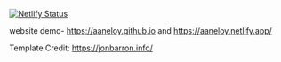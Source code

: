 [![Netlify Status](https://api.netlify.com/api/v1/badges/6605779b-730b-4775-b4cd-898ea0ab3bf5/deploy-status)](https://app.netlify.com/sites/aaneloy/deploys)


website demo- https://aaneloy.github.io and https://aaneloy.netlify.app/

Template Credit: https://jonbarron.info/
